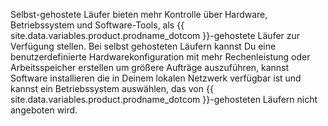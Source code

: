 Selbst-gehostete Läufer bieten mehr Kontrolle über Hardware, Betriebssystem und Software-Tools, als {{ site.data.variables.product.prodname_dotcom }}-gehostete Läufer zur Verfügung stellen. Bei selbst gehosteten Läufern kannst Du eine benutzerdefinierte Hardwarekonfiguration mit mehr Rechenleistung oder Arbeitsspeicher erstellen um größere Aufträge auszuführen, kannst Software installieren die in Deinem lokalen Netzwerk verfügbar ist und kannst ein Betriebssystem auswählen, das von {{ site.data.variables.product.prodname_dotcom }}-gehosteten Läufern nicht angeboten wird.
